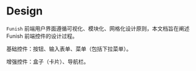 # Design

`Funish` 前端用户界面遵循可视化、模块化、网格化设计原则，本文档旨在阐述 Funish 前端控件的设计过程。

基础控件：按钮、输入表单、菜单（包括下拉菜单）。

增强控件：盒子（卡片）、导航栏。
